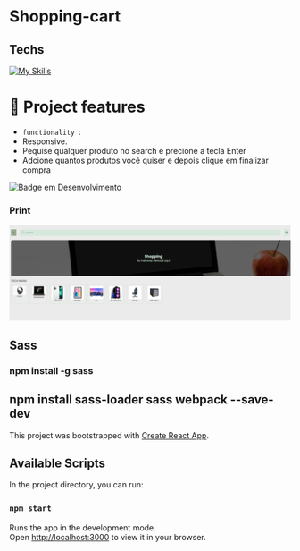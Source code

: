 # Shopping-cart

## Techs


  [![My Skills](https://skillicons.dev/icons?i=html,css,js,sass,nodejs,react)](https://skillicons.dev)


  # :hammer: Project features

- `functionality `:
- Responsive.
- Pequise qualquer produto no search e precione a tecla Enter
- Adcione quantos produtos você quiser e depois clique em finalizar compra
  
![Badge em Desenvolvimento](http://img.shields.io/static/v1?label=STATUS&message=%20finished&color=GREEN&style=for-the-badge)

### Print
  <img src="https://github.com/DocCaio/Shopping-cart/blob/main/public/print.png" alt="Minha Figura">

## Sass
### npm install -g sass

## npm install sass-loader sass webpack --save-dev

This project was bootstrapped with [Create React App](https://github.com/facebook/create-react-app).

## Available Scripts

In the project directory, you can run:

### `npm start`

Runs the app in the development mode.\
Open [http://localhost:3000](http://localhost:3000) to view it in your browser.



